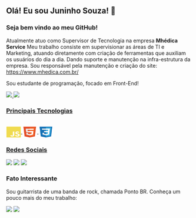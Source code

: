 ## Olá! Eu sou Juninho Souza! 👋

### Seja bem vindo ao meu GitHub!


Atualmente atuo como Supervisor de Tecnologia na empresa **Mhédica Service** 
Meu trabalho consiste em supervisionar as áreas de TI e Marketing, atuando diretamente com criação de ferramentas que auxiliam os usuários do dia a dia. 
Dando suporte e manutenção na infra-estrutura da empresa.
Sou responsável pela manutenção e criação do site: https://www.mhedica.com.br/

Sou estudante de programação, focado em Front-End!

<div>
  <a href="https://github.com/JuninhoSouza25" >
  <img width="50%" src="https://github-readme-stats.vercel.app/api?username=JuninhoSouza25&show_icons=true&theme=dracula&include_all_commits=true&count_private=true"/>
  <img width="50%" src="https://github-readme-stats.vercel.app/api/top-langs/?username=JuninhoSouza25&langs_count=7&theme=dracula"/>  
</div> 
  
### Principais Tecnologias
  
<div style="display: inline_block"><br>
  <img align="center" alt="Juninho-Js" height="30" width="40" src="https://raw.githubusercontent.com/devicons/devicon/master/icons/javascript/javascript-plain.svg">
  <img align="center" alt="Juninho-HTML" height="30" width="40" src="https://raw.githubusercontent.com/devicons/devicon/master/icons/html5/html5-original.svg">
  <img align="center" alt="Juninho-CSS" height="30" width="40" src="https://raw.githubusercontent.com/devicons/devicon/master/icons/css3/css3-original.svg">
</div>

  
### Redes Sociais
  
  <a href="https://instagram.com/juninhosouza25" target="_blank"><img src="https://img.shields.io/badge/-instagram-ff69b4" target="_blank"></a>
  <a href="https://www.linkedin.com/in/eugeniopacelli2506/" target="_blank"><img src="https://img.shields.io/badge/-linkedin-blue" target="_blank"></a>
  <a href="https://www.facebook.com/juninho.souza.752/" target="_blank"><img src="https://img.shields.io/badge/-facebook-blue" target="_blank"></a>
  
  
### Fato Interessante
  
  Sou guitarrista de uma banda de rock, chamada Ponto BR.
  Conheça um pouco mais do meu trabalho:
  
  <a href="https://instagram.com/pontobrbanda" target="_blank"><img src="https://img.shields.io/badge/-instagram-ff69b4" target="_blank"></a>
  <a href="https://www.bandapontobr.com.br" target="_blank"><img src="https://img.shields.io/badge/-pontobr-red" target="_blank"></a>
  
